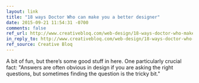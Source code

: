 ```yaml
---
layout: link
title: "18 ways Doctor Who can make you a better designer"
date: 2015-09-21 11:54:31 -0700
comments: false
ref_url: http://www.creativebloq.com/web-design/18-ways-doctor-who-make-you-better-designer-91516857
in_reply_to: http://www.creativebloq.com/web-design/18-ways-doctor-who-make-you-better-designer-91516857
ref_source: Creative Bloq
---
```


A bit of fun, but there’s some good stuff in here. One particularly crucial fact: "Answers are often obvious in design if you are asking the right questions, but sometimes finding the question is the tricky bit."